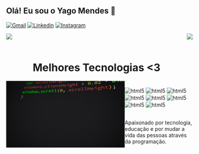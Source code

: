 
## Olá! Eu sou o Yago Mendes 👋
[![Gmail](https://img.shields.io/badge/Gmail-D14836?style=for-the-badge&logo=gmail&logoColor=white)](https://mail.google.com/mail/u/0/?pli=1#inbox?compose=CllgCJqbzwMKmbKMgqnSckgdqpKtfPMBkxvpbHTZXbrXKBPHdXfwHtDRPKZLNFQbFVkWfhGwKtg)
[![Linkedin](https://img.shields.io/badge/LinkedIn-0077B5?style=for-the-badge&logo=linkedin&logoColor=white)](https://www.linkedin.com/in/yago-mendes-328b5923b/)
[![Instagram](https://img.shields.io/badge/Instagram-E4405F?style=for-the-badge&logo=instagram&logoColor=white)](https://www.instagram.com/yg_mendes/)

<div>
  
  <img  height="200" src="https://github-readme-stats.vercel.app/api?username=DevMendes21&show_icons=true&theme=great-gatsby&include_all_commits=true&count_private=true"/>
  <img align="right" height="150" src="https://github-readme-stats.vercel.app/api/top-langs/?username=DevMendes21&layout=compact&langs_count=16&theme=great-gatsby"/>
</div>
<br>

## <h1 align="center">Melhores Tecnologias <3</h1>
<img align="left" height="180" alt="coding-time" src="code.gif">
<div style="display: inline_block"><br/>
<img align="Center" alt="html5" src="https://img.shields.io/badge/HTML-239120?style=for-the-badge&logo=html5&logoColor=white" />
<img align="Center" alt="html5" src="https://img.shields.io/badge/HTML5-E34F26?style=for-the-badge&logo=html5&logoColor=white" /
>
<img align="Center" alt="html5" src="https://img.shields.io/badge/JavaScript-F7DF1E?style=for-the-badge&logo=javascript&logoColor=black" />

<img align="Center" alt="html5" src="https://img.shields.io/badge/C-00599C?style=for-the-badge&logo=c&logoColor=white" />
<img align="Center" alt="html5" src="https://img.shields.io/badge/C%2B%2B-00599C?style=for-the-badge&logo=c%2B%2B&logoColor=white" />
<img align="Center" alt="html5" src="https://img.shields.io/badge/C%23-239120?style=for-the-badge&logo=c-sharp&logoColor=white" />

<img align="Center" alt="html5" src="https://img.shields.io/badge/Java-ED8B00?style=for-the-badge&logo=openjdk&logoColor=white" />
<img align="Center" alt="html5" src="https://img.shields.io/badge/Python-3776AB?style=for-the-badge&logo=python&logoColor=white" />
</div><br/>

  
  
Apaixonado por tecnologia, educação e por mudar a vida das pessoas através da programação.

